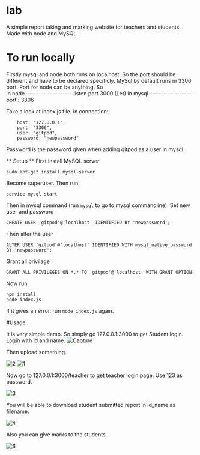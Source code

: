 # lab
A simple report taking and marking website for teachers and students. Made with node and MySQL.
# To run locally

Firstly mysql and node both runs on localhost. So the port should be different and have to be declared specificly.
MySql by default runs in 3306 port. Port for node can be anything. So <br />
in node ------------------- listen port 3000 (Let)
in mysql ------------------ port : 3306


Take a look at index.js file. In connection::

```
	host: "127.0.0.1",
	port: "3306",
	user: "gitpod",
	password: "newpassword"
```

Password is the password given when adding gitpod as a user in mysql.

** Setup **
First install MySQL server

`sudo apt-get install mysql-server`

Become superuser. Then run

`service mysql start`

Then in mysql command (run `mysql` to go to mysql commandline). Set new user and password

`CREATE USER 'gitpod'@'localhost' IDENTIFIED BY 'newpassword';`

Then alter the user

`ALTER USER 'gitpod'@'localhost' IDENTIFIED WITH mysql_native_password BY 'newpassword';`

Grant all privilage

`GRANT ALL PRIVILEGES ON *.* TO 'gitpod'@'localhost' WITH GRANT OPTION;`

Now run 

```
npm install
node index.js
```

If it gives an error, run `node index.js` again.


#Usage

It is very simple demo. So simply go 127.0.0.1:3000 to get Student login. Login with id and name.
![Capture](https://user-images.githubusercontent.com/75214894/235439384-73719ee6-58f4-4fc2-9b59-580a2ef4d0cf.PNG)

Then upload something.

![2](https://user-images.githubusercontent.com/75214894/235439477-041d13e4-31fc-4f1c-ab93-2f69a4069a5c.PNG)
![1](https://user-images.githubusercontent.com/75214894/235439513-e1c32c8f-6d2a-4e54-85e1-9d5355e7d2fc.PNG)


Now go to 127.0.0.1:3000/teacher to get teacher login page. Use 123 as password.

![3](https://user-images.githubusercontent.com/75214894/235439576-99a1eb2f-be3a-4a96-8fcb-02691e74bebc.PNG)

You will be able to download student submitted report in id_name as filename.

![4](https://user-images.githubusercontent.com/75214894/235439615-2b564e51-fbd8-44c3-a644-8b815c45b4b8.PNG)

Also you can give marks to the students.

![6](https://user-images.githubusercontent.com/75214894/235439729-dad482ca-231d-422e-a089-6c590aacbf3f.PNG)








